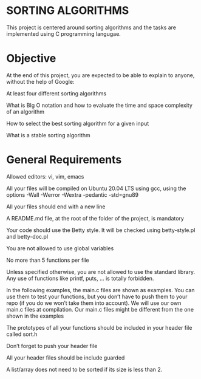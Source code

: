 # SORTING ALGORITHMS
This project is centered around sorting algorithms and the tasks are implemented using
C programming langugae.

# Objective
At the end of this project, you are expected to be able to explain to anyone,
without the help of Google:

 At least four different sorting algorithms

 What is BIg O notation and how to evaluate the time and space complexity of an algorithm

 How to select the best sorting algorithm for a given input

 What is a stable sorting algorithm

# General Requirements
 Allowed editors: vi, vim, emacs

 All your files will be compiled on Ubuntu 20.04 LTS using gcc, using the options -Wall -Werror -Wextra -pedantic -std=gnu89

 All your files should end with a new line

 A README.md file, at the root of the folder of the project, is mandatory

 Your code should use the Betty style. It will be checked using betty-style.pl and betty-doc.pl

 You are not allowed to use global variables

 No more than 5 functions per file

 Unless specified otherwise, you are not allowed to use the standard library. Any use of functions like printf, puts, … is totally forbidden.

 In the following examples, the main.c files are shown as examples. You can use them to test your functions, but you don’t have to push them to your repo (if you do we won’t take them into account). We will use our own main.c files at compilation. Our main.c files might be different from the one shown in the examples

 The prototypes of all your functions should be included in your header file called sort.h

 Don’t forget to push your header file

 All your header files should be include guarded

 A list/array does not need to be sorted if its size is less than 2.
